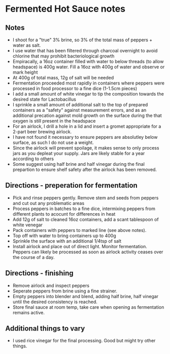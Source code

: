 # Fermented Hot Sauce notes

## Notes

 - I shoot for a "true" 3% brine, so 3% of the total mass of peppers + water as salt.
 - I use water that has been filtered through charcoal overnight to avoid chlorine that may prohibit bacteriological growth
 - Empiracally, a 16oz container filled with water to below threads (to allow headspace) is 400g water. Fill a 16oz with 400g of water and observe or mark height
 - At 400g of total mass, 12g of salt will be needed
 - Fermentation proceeded most rapidly in containers where peppers were processed in food processor to a fine dice (1-1.5cm pieces)
 - I add a small amount of white vinegar to tip the composition towards the desired state for Lactobacillus
 - I sprinkle a small amount of additional salt to the top of prepared containers as a "safety" against measurement errors, and as an additional precation against mold growth on the surface during the that oxygen is still present in the headspace
 - For an airlock, I drill a hole in a lid and insert a gromet appropriate for a 2-part beer brewing airlock.
 - I have not found it necessary to ensure peppers are absolutley below surface, as such I do not use a weight.
 - Since the airlock will prevent spoilage, it makes sense to only process jars as you depleat your supply. Jars are likely stable for a year according to others
 - Some suggest using half brine and half vinegar during the final prepartion to ensure shelf safety after the airlock has been removed.
 
## Directions - preperation for fermentation
 - Pick and rinse peppers gently. Remove stem and seeds from peppers and cut out any problematic areas
 - Process peppers in batches to a fine dice, intermixing peppers from different plants to acocunt for differences in heat
 - Add 12g of salt to cleaned 16oz containers, add a scant tablespoon of white venegar
 - Pack containers with peppers to marked line (see above notes).
 - Top off with  water to bring containers up to 400g
 - Sprinkle the surface with an additional 1/4tsp of salt
 - Install airlock and place out of direct light. Monitor fermentation. Peppers can likely be processed as soon as airlock activity ceases over the course of a day. 

## Directions - finishing
 - Remove airlock and inspect peppers
 - Seperate peppers from brine using a fine strainer.
 - Empty peppers into blender and blend, adding half brine, half vinegar until the desired consistency is reached.
 - Store final sauce at room temp, take care when opening as fermentation remains active. 
 
 ## Additional things to vary
 - I used rice vinegar for the final processing. Good but might try other things.
